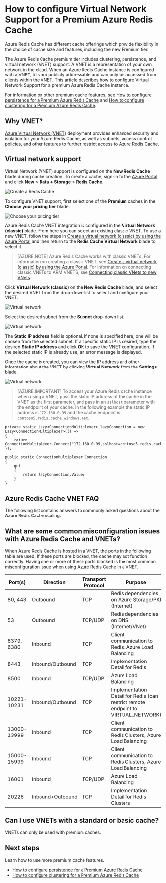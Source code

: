 <properties 
	pageTitle="How to configure Virtual Network support for a Premium Azure Redis Cache" 
	description="Learn how to create and manage Virtual Network support for your Premium tier Azure Redis Cache instances" 
	services="redis-cache" 
	documentationCenter="" 
	authors="steved0x" 
	manager="dwrede" 
	editor=""/>

<tags 
	ms.service="cache" 
	ms.workload="tbd" 
	ms.tgt_pltfrm="cache-redis" 
	ms.devlang="na" 
	ms.topic="article" 
	ms.date="02/04/2016" 
	ms.author="sdanie"/>

# How to configure Virtual Network Support for a Premium Azure Redis Cache
Azure Redis Cache has different cache offerings which provide flexibility in the choice of cache size and features, including the new Premium tier.

The Azure Redis Cache premium tier includes clustering, persistence, and virtual network (VNET) support. A VNET is a representation of your own network in the cloud. When an Azure Redis Cache instance is configured with a VNET, it is not publicly addressable and can only be accessed from clients within the VNET. This article describes how to configure Virtual Network Support for a premium Azure Redis Cache instance.

For information on other premium cache features, see [How to configure persistence for a Premium Azure Redis Cache](cache-how-to-premium-persistence.md) and [How to configure clustering for a Premium Azure Redis Cache](cache-how-to-premium-clustering.md).

## Why VNET?
[Azure Virtual Network (VNET)](https://azure.microsoft.com/services/virtual-network/) deployment provides enhanced security and isolation for your Azure Redis Cache, as well as subnets, access control policies, and other features to further restrict access to Azure Redis Cache.

## Virtual network support
Virtual Network (VNET) support is configured on the **New Redis Cache** blade during cache creation. To create a cache, sign-in to the [Azure Portal](https://portal.azure.com) and click **New** > **Data + Storage** > **Redis Cache**.

![Create a Redis Cache][redis-cache-new-cache-menu]

To configure VNET support, first select one of the **Premium** caches in the **Choose your pricing tier** blade.

![Choose your pricing tier][redis-cache-premium-pricing-tier]

Azure Redis Cache VNET integration is configured in the **Virtual Network (classic)** blade. From here you can select an existing classic VNET. To use a new VNET, follow the steps in [Create a virtual network (classic) by using the Azure Portal](../virtual-network/virtual-networks-create-vnet-classic-pportal.md) and then return to the **Redis Cache Virtual Network** blade to select it.

>[AZURE.NOTE] Azure Redis Cache works with classic VNETs. For information on creating a classic VNET, see [Create a virtual network (classic) by using the Azure Portal](../virtual-network/virtual-networks-create-vnet-classic-pportal.md). For information on connecting classic VNETs to ARM VNETS, see [Connecting classic VNets to new VNets](../virtual-network/virtual-networks-arm-asm-s2s.md).

Click **Virtual Network (classic)** on the **New Redis Cache** blade, and select the desired VNET from the drop-down list to select and configure your VNET.

![Virtual network][redis-cache-vnet]

Select the desired subnet from the **Subnet** drop-down list.

![Virtual network][redis-cache-vnet-ip]

The **Static IP address** field is optional. If none is specified here, one will be chosen from the selected subnet. If a specific static IP is desired, type the desired **Static IP address** and click **OK** to save the VNET configuration. If the selected static IP is already use, an error message is displayed.

Once the cache is created, you can view the IP address and other information about the VNET by clicking **Virtual Network** from the **Settings** blade.

![Virtual network][redis-cache-vnet-info]

>[AZURE.IMPORTANT] To access your Azure Redis cache instance when using a VNET, pass the static IP address of the cache in the VNET as the first parameter, and pass in an `sslhost` parameter with the endpoint of your cache. In the following example the static IP address is `172.160.0.99` and the cache endpoint is `contoso5.redis.cache.windows.net`.

	private static Lazy<ConnectionMultiplexer> lazyConnection = new Lazy<ConnectionMultiplexer>(() =>
	{
	    return ConnectionMultiplexer.Connect("172.160.0.99,sslhost=contoso5.redis.cache.windows.net,abortConnect=false,ssl=true,password=password");
	});
	
	public static ConnectionMultiplexer Connection
	{
	    get
	    {
	        return lazyConnection.Value;
	    }
	}

## Azure Redis Cache VNET FAQ

The following list contains answers to commonly asked questions about the Azure Redis Cache scaling.

## What are some common misconfiguration issues with Azure Redis Cache and VNETs?

When Azure Redis Cache is hosted in a VNET, the ports in the following table are used. If these ports are blocked, the cache may not function correctly. Having one or more of these ports blocked is the most common misconfiguration issue when using Azure Redis Cache in a VNET.

| Port(s)     | Direction        | Transport Protocol | Purpose                                                                           | Remote IP                           |
|-------------|------------------|--------------------|-----------------------------------------------------------------------------------|-------------------------------------|
| 80, 443     | Outbound         | TCP                | Redis dependencies on Azure Storage/PKI (Internet)                                | *                                   |
| 53          | Outbound         | TCP/UDP            | Redis dependencies on DNS (Internet/VNet)                                         | *                                   |
| 6379, 6380  | Inbound          | TCP                | Client communication to Redis, Azure Load Balancing                               | VIRTUAL_NETWORK, AZURE_LOADBALANCER |
| 8443        | Inbound/Outbound | TCP                | Implementation Detail for Redis                                                   | VIRTUAL_NETWORK                     |
| 8500        | Inbound          | TCP/UDP            | Azure Load Balancing                                                              | AZURE_LOADBALANCER                  |
| 10221-10231 | Inbound/Outbound | TCP                | Implementation Detail for Redis (can restrict remote endpoint to VIRTUAL_NETWORK) | VIRTUAL_NETWORK, AZURE_LOADBALANCER |
| 13000-13999 | Inbound          | TCP                | Client communication to Redis Clusters, Azure Load Balancing                      | VIRTUAL_NETWORK, AZURE_LOADBALANCER |
| 15000-15999 | Inbound          | TCP                | Client communication to Redis Clusters, Azure Load Balancing                      | VIRTUAL_NETWORK, AZURE_LOADBALANCER |
| 16001       | Inbound          | TCP/UDP            | Azure Load Balancing                                                              | AZURE_LOADBALANCER                  |
| 20226       | Inbound+Outbound | TCP                | Implementation Detail for Redis Clusters                                          | VIRTUAL_NETWORK                     |




## Can I use VNETs with a standard or basic cache?

VNETs can only be used with premium caches.

## Next steps
Learn how to use more premium cache features.

-	[How to configure persistence for a Premium Azure Redis Cache](cache-how-to-premium-persistence.md)
-	[How to configure clustering for a Premium Azure Redis Cache](cache-how-to-premium-clustering.md)





  
<!-- IMAGES -->

[redis-cache-new-cache-menu]: ./media/cache-how-to-premium-vnet/redis-cache-new-cache-menu.png

[redis-cache-premium-pricing-tier]: ./media/cache-how-to-premium-vnet/redis-cache-premium-pricing-tier.png

[redis-cache-vnet]: ./media/cache-how-to-premium-vnet/redis-cache-vnet.png

[redis-cache-vnet-ip]: ./media/cache-how-to-premium-vnet/redis-cache-vnet-ip.png

[redis-cache-vnet-info]: ./media/cache-how-to-premium-vnet/redis-cache-vnet-info.png

